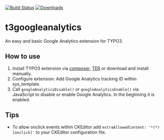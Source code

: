 [![Build Status](https://travis-ci.org/visuellverstehen/t3googleanalytics.svg)](https://travis-ci.org/visuellverstehen/t3googleanalytics)
[![Downloads](https://img.shields.io/packagist/dt/visuellverstehen/t3googleanalytics.svg)](https://packagist.org/packages/visuellverstehen/t3googleanalytics)

# t3googleanalytics
An easy and basic Google Analytics extension for TYPO3.

## How to use
1. Install TYPO3 extension via [composer](https://packagist.org/packages/visuellverstehen/t3googleanalytics), [TER](https://extensions.typo3.org/extension/t3googleanalytics/) or download and install manually.
2. Configure extension: Add Google Analytics tracking ID within sys_template.
3. Call `googleAnalyticsDisable()` or `googleAnalyticsEnable()` via JavaScript to disable or enable Google Analytics. In the beginning it is enabled.

## Tips
- To allow onclick events within CKEditor add `extraAllowedContent: '*(*)[onclick]'` to your CKEditor configuration file.
